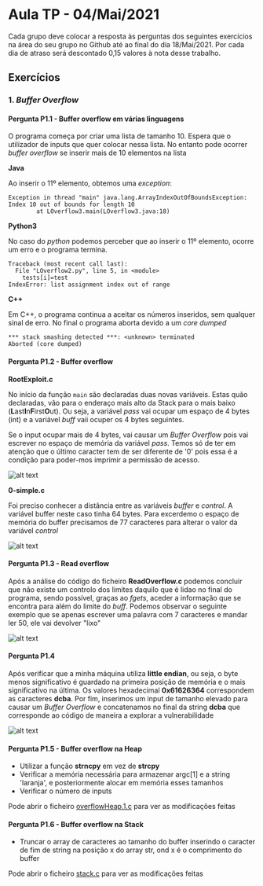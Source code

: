 # Aula TP - 04/Mai/2021

Cada grupo deve colocar a resposta às perguntas dos seguintes exercícios na área do seu grupo no Github até ao final do dia 18/Mai/2021. Por cada dia de atraso será descontado 0,15 valores à nota desse trabalho.

## Exercícios

### 1\. _Buffer Overflow_

#### Pergunta P1.1 - Buffer overflow em várias linguagens

O programa começa por criar uma lista de tamanho 10. Espera que o utilizador de inputs que quer colocar nessa lista. No entanto pode ocorrer _buffer overflow_ se inserir mais de 10 elementos na lista

**Java**

Ao inserir o 11º elemento, obtemos uma _exception_:
```
Exception in thread "main" java.lang.ArrayIndexOutOfBoundsException: Index 10 out of bounds for length 10
        at LOverflow3.main(LOverflow3.java:18)
```

**Python3**

No caso do _python_ podemos perceber que ao inserir o 11º elemento, ocorre um erro e o programa termina. 
```
Traceback (most recent call last):
  File "LOverflow2.py", line 5, in <module>
    tests[i]=test
IndexError: list assignment index out of range
```

**C++**

Em C++, o programa continua a aceitar os números inseridos, sem qualquer sinal de erro. No final o programa aborta devido a um _core dumped_
```
*** stack smashing detected ***: <unknown> terminated
Aborted (core dumped)
```

#### Pergunta P1.2 - Buffer overflow

**RootExploit.c**

No início da função `main` são declaradas duas novas variáveis. Estas quão declaradas, vão para o enderaço mais alto da Stack para o mais baixo (**L**ast**I**n**F**irst**O**ut). Ou seja, a variável _pass_ vai ocupar um espaço de 4 bytes (int) e a variável _buff_ vaii ocuper os 4 bytes seguintes.

Se o input ocupar mais de 4 bytes, vai causar um _Buffer Overflow_ pois vai escrever no espaço de memória da variável _pass_. Temos só de ter em atenção que o último caracter tem de ser diferente de '0' pois essa é a condição para poder-mos imprimir a permissão de acesso.

![alt text](https://cdn.discordapp.com/attachments/440579421884252171/840254161433264148/unknown.png)

**0-simple.c**

Foi preciso conhecer a distância entre as variáveis _buffer_ e _control_. A variável buffer neste caso tinha 64 bytes. Para excerdemo o espaço de memória do buffer precisamos de 77 caracteres para alterar o valor da variável _control_

![alt text](https://cdn.discordapp.com/attachments/440579421884252171/840254220169904138/unknown.png)

#### Pergunta P1.3 - Read overflow

Após a análise do código do ficheiro **ReadOverflow.c** podemos concluir que não existe um controlo dos limites daquilo que é lidao no final do programa, sendo possível, graças ao _fgets_, aceder a informação que se encontra para além do limite do _buff_. Podemos observar o seguinte exemplo que se apenas escrever uma palavra com 7 caracteres e mandar ler 50, ele vai devolver "lixo"

![alt text](https://cdn.discordapp.com/attachments/440579421884252171/840233123550593044/unknown.png)

#### Pergunta P1.4

Após verificar que a minha máquina utiliza **little endian**, ou seja, o byte menos significativo é guardado na primeira posição de memória e o mais significativo na última. Os valores hexadecimal **0x61626364** correspondem as caracteres **dcba**. Por fim, inserimos um input de tamanho elevado para causar um _Buffer Overflow_ e concatenamos no final da string **dcba** que corresponde ao código de maneira a explorar a vulnerabilidade

![alt text](https://cdn.discordapp.com/attachments/440579421884252171/840236640085344306/unknown.png)

#### Pergunta P1.5 - Buffer overflow na Heap

- Utilizar a função **strncpy** em vez de **strcpy**
- Verificar a memória necessária para armazenar argc[1] e a string 'laranja', e posteriormente alocar em memória esses tamanhos
- Verificar o número de inputs

Pode abrir o ficheiro [overflowHeap.1.c](https://github.com/uminho-miei-engseg-20-21/Grupo7/blob/main/Pratica/Aula10.a/codigofonte/overflowHeap.1.c) para ver as modificações feitas

#### Pergunta P1.6 - Buffer overflow na Stack

- Truncar o array de caracteres ao tamanho do buffer inserindo o caracter de fim de string na posição x do array str, ond x é o comprimento do buffer

Pode abrir o ficheiro [stack.c](https://github.com/uminho-miei-engseg-20-21/Grupo7/blob/main/Pratica/Aula10.a/codigofonte/stack.c) para ver as modificações feitas
